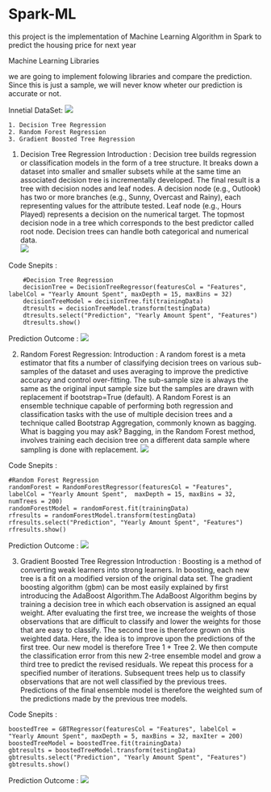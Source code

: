 # Spark-ML
this project is the implementation of Machine Learning Algorithm in Spark to predict the housing price for next year


Machine Learning Libraries

we are going to implement folowing libraries and compare the prediction. Since this is just a sample, we will never know wheter our prediction is accurate or not.

Innetial DataSet: 
    ![](https://github.com/parlad/Spark-ML/blob/master/Images/Dataset.png)

    1. Decision Tree Regression
    2. Random Forest Regression
    3. Gradient Boosted Tree Regression

1. Decision Tree Regression 
Introduction : Decision tree builds regression or classification models in the form of a tree structure. It breaks down a dataset into smaller and smaller subsets while at the same time an associated decision tree is incrementally developed. The final result is a tree with decision nodes and leaf nodes. A decision node (e.g., Outlook) has two or more branches (e.g., Sunny, Overcast and Rainy), each representing values for the attribute tested. Leaf node (e.g., Hours Played) represents a decision on the numerical target. The topmost decision node in a tree which corresponds to the best predictor called root node. Decision trees can handle both categorical and numerical data.  	
                    ![](https://saedsayad.com/images/Decision_tree_r1.png)

Code Snepits : 
```
    #Decision Tree Regression
    decisionTree = DecisionTreeRegressor(featuresCol = "Features", labelCol = "Yearly Amount Spent", maxDepth = 15, maxBins = 32)
    decisionTreeModel = decisionTree.fit(trainingData)
    dtresults = decisionTreeModel.transform(testingData)
    dtresults.select("Prediction", "Yearly Amount Spent", "Features")
    dtresults.show()
```

Prediction Outcome : 
![](https://github.com/parlad/Spark-ML/blob/master/Images/decisionTreeRegressionoutput.png)

2. Random Forest Regression: 
Introduction : A random forest is a meta estimator that fits a number of classifying decision trees on various sub-samples of the dataset and uses averaging to improve the predictive accuracy and control over-fitting. The sub-sample size is always the same as the original input sample size but the samples are drawn with replacement if bootstrap=True (default). A Random Forest is an ensemble technique capable of performing both regression and classification tasks with the use of multiple decision trees and a technique called Bootstrap Aggregation, commonly known as bagging. What is bagging you may ask? Bagging, in the Random Forest method, involves training each decision tree on a different data sample where sampling is done with replacement.
        ![](https://github.com/parlad/Spark-ML/blob/master/Images/randomForest.png)

Code Snepits :
```
#Random Forest Regression
randomForest = RandomForestRegressor(featuresCol = "Features", labelCol = "Yearly Amount Spent",  maxDepth = 15, maxBins = 32, numTrees = 200)
randomForestModel = randomForest.fit(trainingData)
rfresults = randomForestModel.transform(testingData)
rfresults.select("Prediction", "Yearly Amount Spent", "Features")
rfresults.show()
```

Prediction Outcome : 
![](https://github.com/parlad/Spark-ML/blob/master/Images/RandomeForestRegresionOutput.png)

3. Gradient Boosted Tree Regression
Introduction :  Boosting is a method of converting weak learners into strong learners. In boosting, each new tree is a fit on a modified version of the original data set. The gradient boosting algorithm (gbm) can be most easily explained by first introducing the AdaBoost Algorithm.The AdaBoost Algorithm begins by training a decision tree in which each observation is assigned an equal weight. After evaluating the first tree, we increase the weights of those observations that are difficult to classify and lower the weights for those that are easy to classify. The second tree is therefore grown on this weighted data. Here, the idea is to improve upon the predictions of the first tree. Our new model is therefore Tree 1 + Tree 2. We then compute the classification error from this new 2-tree ensemble model and grow a third tree to predict the revised residuals. We repeat this process for a specified number of iterations. Subsequent trees help us to classify observations that are not well classified by the previous trees. Predictions of the final ensemble model is therefore the weighted sum of the predictions made by the previous tree models.

Code Snepits :
```
boostedTree = GBTRegressor(featuresCol = "Features", labelCol = "Yearly Amount Spent", maxDepth = 5, maxBins = 32, maxIter = 200)
boostedTreeModel = boostedTree.fit(trainingData)
gbtresults = boostedTreeModel.transform(testingData)
gbtresults.select("Prediction", "Yearly Amount Spent", "Features")
gbtresults.show()
```
Prediction Outcome : 
![](https://github.com/parlad/Spark-ML/blob/master/Images/Gradient_Boosted_Tree%20Regression_outcome.png)




